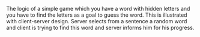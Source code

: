 The logic of a simple game which you have a word with hidden letters and you have to find the letters as a goal to guess the word. 
This is illustrated with client-server design. Server selects from a sentence a random word and client is trying to find this word and server informs him for his progress.
